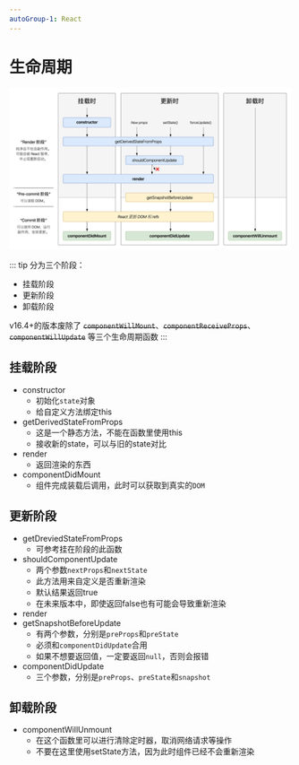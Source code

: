 ```yaml
---
autoGroup-1: React
---
```

# 生命周期

![生命周期](/img/react-生命周期.png)

::: tip 分为三个阶段：

- 挂载阶段
- 更新阶段
- 卸载阶段

v16.4+的版本废除了 ~~`componentWillMount`~~、~~`componentReceiveProps`~~、~~`componentWillUpdate`~~ 等三个生命周期函数
:::

## 挂载阶段

- constructor
  - 初始化`state`对象
  - 给自定义方法绑定this
- getDerivedStateFromProps
  - 这是一个静态方法，不能在函数里使用this
  - 接收新的state，可以与旧的state对比
- render
  - 返回渲染的东西
- componentDidMount
  - 组件完成装载后调用，此时可以获取到真实的`DOM`

## 更新阶段

- getDreviedStateFromProps
  - 可参考挂在阶段的此函数
- shouldComponentUpdate
  - 两个参数`nextProps`和`nextState`
  - 此方法用来自定义是否重新渲染
  - 默认结果返回true
  - 在未来版本中，即使返回false也有可能会导致重新渲染
- render
- getSnapshotBeforeUpdate
  - 有两个参数，分别是`preProps`和`preState`
  - 必须和`componentDidUpdate`合用
  - 如果不想要返回值，一定要返回`null`，否则会报错
- componentDidUpdate
  - 三个参数，分别是`preProps`、`preState`和`snapshot`

## 卸载阶段

- componentWillUnmount
  - 在这个函数里可以进行清除定时器，取消网络请求等操作
  - 不要在这里使用setState方法，因为此时组件已经不会重新渲染